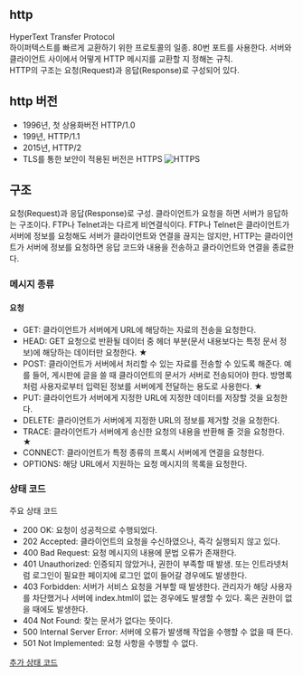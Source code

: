 ## http
HyperText Transfer Protocol  
하이퍼텍스트를 빠르게 교환하기 위한 프로토콜의 일종. 80번 포트를 사용한다. 서버와 클라이언트 사이에서 어떻게 HTTP 메시지를 교환할 지 정해논 규칙.  
HTTP의 구조는 요청(Request)과 응답(Response)로 구성되어 있다.

## http 버전
* 1996년, 첫 상용화버전 HTTP/1.0
* 199년, HTTP/1.1
* 2015년, HTTP/2
* TLS를 통한 보안이 적용된 버전은 HTTPS
![HTTPS](http://the1994.github.io/tls/img/https.png)

## 구조
요청(Request)과 응답(Response)로 구성. 클라이언트가 요청을 하면 서버가 응답하는 구조이다. FTP나 Telnet과는 다르게 비연결식이다. FTP나 Telnet은 클라이언트가 서버에 정보를 요청해도 서버가 클라이언트와 연결을 끊지는 않지만, HTTP는 클라이언트가 서버에 정보를 요청하면 응답 코드와 내용을 전송하고 클라이언트와 연결을 종료한다.

### 메시지 종류
#### 요청
* GET: 클라이언트가 서버에게 URL에 해당하는 자료의 전송을 요청한다.
* HEAD: GET 요청으로 반환될 데이터 중 헤더 부분(문서 내용보다는 특정 문서 정보)에 해당하는 데이터만 요청한다. ★
* POST: 클라이언트가 서버에서 처리할 수 있는 자료를 전송할 수 있도록 해준다. 예를 들어, 게시판에 글을 쓸 때 클라이언트의 문서가 서버로 전송되어야 한다. 방명록처럼 사용자로부터 입력된 정보를 서버에게 전달하는 용도로 사용한다. ★
* PUT: 클라이언트가 서버에게 지정한 URL에 지정한 데이터를 저장할 것을 요청한다.
* DELETE: 클라이언트가 서버에게 지정한 URL의 정보를 제거할 것을 요청한다.
* TRACE: 클라이언트가 서버에게 송신한 요청의 내용을 반환해 줄 것을 요청한다. ★
* CONNECT: 클라이언트가 특정 종류의 프록시 서버에게 연결을 요청한다.
* OPTIONS: 해당 URL에서 지원하는 요청 메시지의 목록을 요청한다.

### 상태 코드
주요 상태 코드
* 200 OK: 요청이 성공적으로 수행되었다.
* 202 Accepted: 클라이언트의 요청을 수신하였으나, 즉각 실행되지 않고 있다.
* 400 Bad Request: 요청 메시지의 내용에 문법 오류가 존재한다.
* 401 Unauthorized: 인증되지 않았거나, 권한이 부족할 때 발생. 또는 인트라넷처럼 로그인이 필요한 페이지에 로그인 없이 들어갈 경우에도 발생한다.
* 403 Forbidden: 서버가 서비스 요청을 거부할 때 발생한다. 관리자가 해당 사용자를 차단했거나 서버에 index.html이 없는 경우에도 발생할 수 있다. 혹은 권한이 없을 때에도 발생한다.
* 404 Not Found: 찾는 문서가 없다는 뜻이다.
* 500 Internal Server Error: 서버에 오류가 발생해 작업을 수행할 수 없을 때 뜬다.
* 501 Not Implemented: 요청 사항을 수행할 수 없다.

[추가 상태 코드](https://ko.wikipedia.org/wiki/HTTP_%EC%83%81%ED%83%9C_%EC%BD%94%EB%93%9C)
